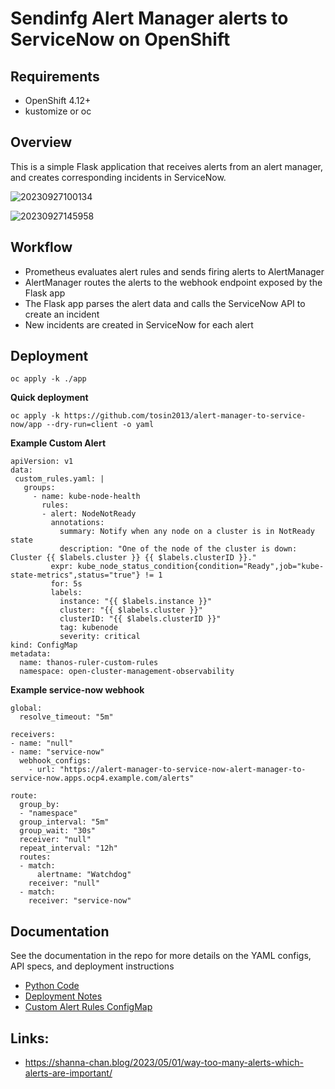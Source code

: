 # Sendinfg Alert Manager alerts to ServiceNow on OpenShift 

## Requirements
* OpenShift 4.12+
* kustomize or oc 
  

## Overview
This is a simple Flask application that receives alerts from an alert manager, and creates corresponding incidents in ServiceNow.


![20230927100134](https://i.imgur.com/N3F58Tb.png)

![20230927145958](https://i.imgur.com/hgHhTx5.png)

## Workflow
* Prometheus evaluates alert rules and sends firing alerts to AlertManager
* AlertManager routes the alerts to the webhook endpoint exposed by the Flask app
* The Flask app parses the alert data and calls the ServiceNow API to create an incident
* New incidents are created in ServiceNow for each alert

## Deployment
```
oc apply -k ./app
```
**Quick deployment**
```
oc apply -k https://github.com/tosin2013/alert-manager-to-service-now/app --dry-run=client -o yaml 
```

**Example Custom Alert** 
```
apiVersion: v1
data:
 custom_rules.yaml: |
   groups:
     - name: kube-node-health
       rules:
       - alert: NodeNotReady
         annotations:
           summary: Notify when any node on a cluster is in NotReady state
           description: "One of the node of the cluster is down: Cluster {{ $labels.cluster }} {{ $labels.clusterID }}."
         expr: kube_node_status_condition{condition="Ready",job="kube-state-metrics",status="true"} != 1
         for: 5s
         labels:
           instance: "{{ $labels.instance }}"
           cluster: "{{ $labels.cluster }}"
           clusterID: "{{ $labels.clusterID }}"
           tag: kubenode
           severity: critical
kind: ConfigMap
metadata:
  name: thanos-ruler-custom-rules
  namespace: open-cluster-management-observability
```

**Example service-now webhook**
```
global:
  resolve_timeout: "5m"

receivers:
- name: "null"
- name: "service-now"
  webhook_configs:
    - url: "https://alert-manager-to-service-now-alert-manager-to-service-now.apps.ocp4.example.com/alerts"

route:
  group_by:
  - "namespace"
  group_interval: "5m"
  group_wait: "30s"
  receiver: "null"
  repeat_interval: "12h"
  routes:
  - match:
      alertname: "Watchdog"
    receiver: "null"
  - match:
    receiver: "service-now"
```

## Documentation
See the documentation in the repo for more details on the YAML configs, API specs, and deployment instructions
* [Python Code](docs/python-code.md)
* [Deployment Notes](docs/deployment.md)
* [Custom Alert Rules ConfigMap](docs/custom-alert-rules-configmap.md)

## Links: 
* https://shanna-chan.blog/2023/05/01/way-too-many-alerts-which-alerts-are-important/
